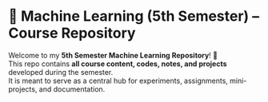 # 📘 Machine Learning (5th Semester) – Course Repository  

Welcome to my **5th Semester Machine Learning Repository**! 🚀  
This repo contains **all course content, codes, notes, and projects** developed during the semester.  
It is meant to serve as a central hub for experiments, assignments, mini-projects, and documentation.
